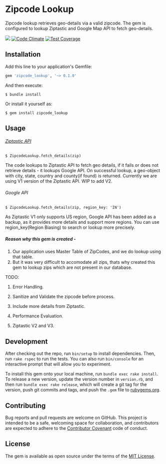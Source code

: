 # Zipcode Lookup 

Zipcode lookup retrieves geo-details via a valid zipcode. The gem is configured to lookup Ziptastic and Google Map API to fetch geo-details.

[<img src='https://travis-ci.org/abhijitsinha/zipcode_lookup.svg?branch=master'>](https://travis-ci.org/abhijitsinha/zipcode_lookup)
[![Code Climate](https://codeclimate.com/github/abhijitsinha/zipcode_lookup/badges/gpa.svg)](https://codeclimate.com/github/abhijitsinha/zipcode_lookup)
[![Test Coverage](https://codeclimate.com/github/abhijitsinha/zipcode_lookup/badges/coverage.svg)](https://codeclimate.com/github/abhijitsinha/zipcode_lookup/coverage)

## Installation

Add this line to your application's Gemfile:

```ruby
gem 'zipcode_lookup', '~> 0.1.0'
```

And then execute:

    $ bundle install

Or install it yourself as:

    $ gem install zipcode_lookup

## Usage

###### [Ziptastic API](https://www.getziptastic.com/) 

    $ ZipcodeLookup.fetch_details(zip)

The code lookups to Ziptastic API to fetch geo details, if it fails or does not retrieve details - it lookups Google API. On successful lookup, a geo-object with city, state, country and county(if found) is returned. Currently we are using V1 version of the Ziptastic API. WIP to add V2.

###### Google API

    $ ZipcodeLookup.fetch_details(zip, region_key: 'IN')

As Ziptastic V1 only supports US region, Google API has been added as a backup, as it provides more details and support more regions. You can use region_key(Region Biasing) to search or lookup more precisely.

##### Reason why this gem is created - 

1. Our application uses Master Table of ZipCodes, and we do lookup using that table.
2. But it was very difficult to accomodate all zips, thats why created this gem to lookup zips which are not present in our database.

TODO: 

1. Error Handling.

2. Sanitize and Validate the zipcode before process.

3. Include more details from Ziptastic.

4. Performance Evaluation.

5. Ziptastic V2 and V3.


## Development

After checking out the repo, run `bin/setup` to install dependencies. Then, run `rake rspec` to run the tests. You can also run `bin/console` for an interactive prompt that will allow you to experiment.

To install this gem onto your local machine, run `bundle exec rake install`. To release a new version, update the version number in `version.rb`, and then run `bundle exec rake release`, which will create a git tag for the version, push git commits and tags, and push the `.gem` file to [rubygems.org](https://rubygems.org).

## Contributing

Bug reports and pull requests are welcome on GitHub. This project is intended to be a safe, welcoming space for collaboration, and contributors are expected to adhere to the [Contributor Covenant](contributor-covenant.org) code of conduct.

## License

The gem is available as open source under the terms of the [MIT License](http://opensource.org/licenses/MIT).

